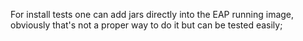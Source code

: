 For install tests one can add jars directly into the EAP running image, obviously that's not a proper way to do it but can be tested easily;
